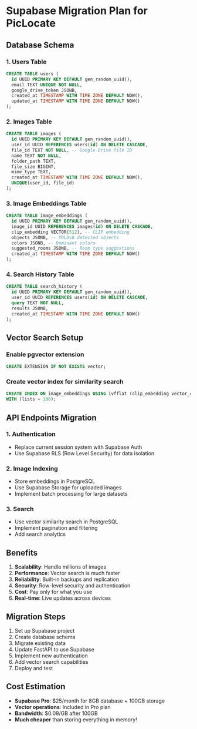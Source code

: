 # Supabase Migration Plan for PicLocate

## Database Schema

### 1. Users Table
```sql
CREATE TABLE users (
  id UUID PRIMARY KEY DEFAULT gen_random_uuid(),
  email TEXT UNIQUE NOT NULL,
  google_drive_token JSONB,
  created_at TIMESTAMP WITH TIME ZONE DEFAULT NOW(),
  updated_at TIMESTAMP WITH TIME ZONE DEFAULT NOW()
);
```

### 2. Images Table
```sql
CREATE TABLE images (
  id UUID PRIMARY KEY DEFAULT gen_random_uuid(),
  user_id UUID REFERENCES users(id) ON DELETE CASCADE,
  file_id TEXT NOT NULL, -- Google Drive file ID
  name TEXT NOT NULL,
  folder_path TEXT,
  file_size BIGINT,
  mime_type TEXT,
  created_at TIMESTAMP WITH TIME ZONE DEFAULT NOW(),
  UNIQUE(user_id, file_id)
);
```

### 3. Image Embeddings Table
```sql
CREATE TABLE image_embeddings (
  id UUID PRIMARY KEY DEFAULT gen_random_uuid(),
  image_id UUID REFERENCES images(id) ON DELETE CASCADE,
  clip_embedding VECTOR(512), -- CLIP embedding
  objects JSONB, -- YOLOv8 detected objects
  colors JSONB, -- Dominant colors
  suggested_rooms JSONB, -- Room type suggestions
  created_at TIMESTAMP WITH TIME ZONE DEFAULT NOW()
);
```

### 4. Search History Table
```sql
CREATE TABLE search_history (
  id UUID PRIMARY KEY DEFAULT gen_random_uuid(),
  user_id UUID REFERENCES users(id) ON DELETE CASCADE,
  query TEXT NOT NULL,
  results JSONB,
  created_at TIMESTAMP WITH TIME ZONE DEFAULT NOW()
);
```

## Vector Search Setup

### Enable pgvector extension
```sql
CREATE EXTENSION IF NOT EXISTS vector;
```

### Create vector index for similarity search
```sql
CREATE INDEX ON image_embeddings USING ivfflat (clip_embedding vector_cosine_ops) 
WITH (lists = 100);
```

## API Endpoints Migration

### 1. Authentication
- Replace current session system with Supabase Auth
- Use Supabase RLS (Row Level Security) for data isolation

### 2. Image Indexing
- Store embeddings in PostgreSQL
- Use Supabase Storage for uploaded images
- Implement batch processing for large datasets

### 3. Search
- Use vector similarity search in PostgreSQL
- Implement pagination and filtering
- Add search analytics

## Benefits

1. **Scalability**: Handle millions of images
2. **Performance**: Vector search is much faster
3. **Reliability**: Built-in backups and replication
4. **Security**: Row-level security and authentication
5. **Cost**: Pay only for what you use
6. **Real-time**: Live updates across devices

## Migration Steps

1. Set up Supabase project
2. Create database schema
3. Migrate existing data
4. Update FastAPI to use Supabase
5. Implement new authentication
6. Add vector search capabilities
7. Deploy and test

## Cost Estimation

- **Supabase Pro**: $25/month for 8GB database + 100GB storage
- **Vector operations**: Included in Pro plan
- **Bandwidth**: $0.09/GB after 100GB
- **Much cheaper** than storing everything in memory!
